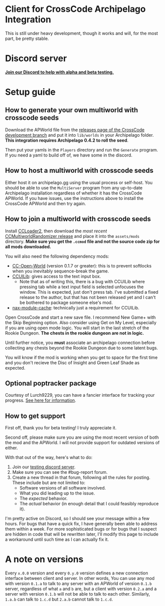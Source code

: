 # Client for CrossCode Archipelago Integration

This is still under heavy development, though it works and will, for the most part, be pretty stable.

# Discord server

[**Join our Discord to help with alpha and beta testing.**](https://discord.gg/ZSWfgQdfGr)

# Setup guide

## How to generate your own multiworld with crosscode seeds

Download the APWorld file from the [releases page of the CrossCode development branch](https://github.com/CodeTriangle/Archipelago/releases/latest) and put it into `lib/worlds` in your Archipelago folder. **This integration requires Archipelago 0.4.2 to roll the seed**.

Then put your yamls in the `Players` directory and run the `Generate` program. If you need a yaml to build off of, we have some in the discord.

## How to host a multiworld with crosscode seeds

Either host it on archipelago.gg using the usual process or self-host. You should be able to use the `MultiServer` program from any up-to-date Archipelago installation regardless of whether it has the CrossCode APWorld. If you have issues, use the instructions above to install the CrossCode APWorld and then try again.

## How to join a multiworld with crosscode seeds

Install [CCLoader2](https://wiki.c2dl.info/CCLoader), then download the *most recent* [CCMultiworldRandomizer release](https://github.com/CodeTriangle/CCMultiworldRandomizer/releases/latest) and place it into the `assets/mods` directory. **Make sure you get the `.ccmod` file and not the source code zip for all mods downloaded.**

You will also need the following dependency mods:
* [CC-Open-World](https://github.com/buanjautista/cc-open-world/releases/latest) (version 0.1.7 or greater): this is to prevent softlocks when you inevitably sequence-break the game.
* [CCUILib](https://github.com/conorlawton/CCUILib/releases/latest): gives access to the text input box.
  * Note that as of writing this, there is a bug with CCUILib where pressing tab while a text input field is selected unfocuses the window. This is expected, just don't press tab. I've submitted a fixed release to the author, but that has not been released yet and I can't be bothered to package someone else's mod.
* [nax-module-cache](https://github.com/conorlawton/nax-module-cache/releases/latest): technically just a requirement for CCUILib.

Open CrossCode and start a new save file. I recommend New Game+ with the Skip Beginning option. Also consider using Get on My Level, especially if you are using open mode logic. You will start in the last stretch of the Rookie Dungeon. **The chests in the rookie dungeon are not in logic.**

Until further notice, you **must** associate an archipelago connection before collecting any chests beyond the Rookie Dungeon due to some latent bugs.

You will know if the mod is working when you get to space for the first time and you don't recieve the Disc of Insight and Green Leaf Shade as expected.

## Optional poptracker package

Courtesy of Lurch9229, you can have a fancier interface for tracking your progress. [See here for information](https://github.com/lurch9229/CrossCode-Poptracker-AP).

## How to get support

First off, thank you for beta testing! I truly appreciate it.

Second off, please make sure you are using the most recent version of both the mod and the APWorld. I will not provide support for outdated versions of either.

With that out of the way, here's what to do:
1. Join our [testing discord server](https://discord.gg/ZSWfgQdfGr).
2. Make sure you can see the #bug-report forum.
3. Create a new thread in that forum, following all the rules for posting. These include but are not limited to:
   * Software versions of all software involved.
   * What you did leading up to the issue.
   * The *expected* behavior.
   * The *actual* behavior (in enough detail that I could feasibly reproduce it).

I'm pretty active on Discord, so I should see your message within a few hours. For bugs that have a quick fix, I have generally been able to address them within a week. For more sophisticated bugs or for bugs that I suspect are hidden in code that will be rewritten later, I'll modify this page to include a workaround until such time as I can actually fix it.

# A note on versions

Every `x.0.0` version and every `0.y.0` version defines a new connection interface between client and server. In other words, You can use any mod with version `0.1.a` to talk to any server with an APWorld of version `0.1.b` server, regardless of what `a` and `b` are, but a client with version `0.2.a` and a server with version `0.1.b` will not be able to talk to each other. Similarly, `1.a.b` can talk to `1.c.d` but `2.a.b` cannot talk to `1.c.d`.
